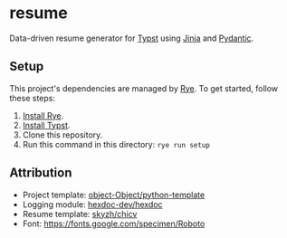# resume

Data-driven resume generator for [Typst](https://typst.app) using [Jinja](https://jinja.palletsprojects.com) and [Pydantic](https://docs.pydantic.dev).

## Setup

This project's dependencies are managed by [Rye](https://rye.astral.sh). To get started, follow these steps:

1. [Install Rye](https://rye.astral.sh/guide/installation).
2. [Install Typst](https://github.com/typst/typst#installation).
3. Clone this repository.
4. Run this command in this directory: `rye run setup`

## Attribution

- Project template: [object-Object/python-template](https://github.com/object-Object/python-template)
- Logging module: [hexdoc-dev/hexdoc](https://github.com/hexdoc-dev/hexdoc)
- Resume template: [skyzh/chicv](https://github.com/skyzh/chicv)
- Font: https://fonts.google.com/specimen/Roboto
